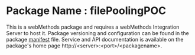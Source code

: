 # Package Name : filePoolingPOC
This is a webMethods package and requires a webMethods Integration Server to host it. Package versioning and configuration can be found in the package [manifest](./filePoolingPOC/manifest.v3) file. Service and API documentation is available on the package's home page http://&lt;server&gt;:&lt;port&gt;/&lt;packagename>.